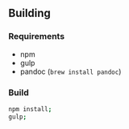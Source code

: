 ## Building

### Requirements

* npm
* gulp
* pandoc (`brew install pandoc`)

### Build

```bash
npm install;
gulp;
```
